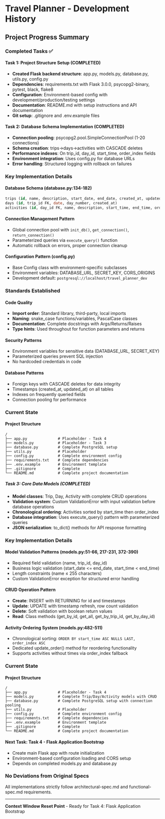 # Travel Planner - Development History

## Project Progress Summary

### Completed Tasks ✅

#### Task 1: Project Structure Setup (COMPLETED)
- **Created Flask backend structure**: app.py, models.py, database.py, utils.py, config.py
- **Dependencies**: requirements.txt with Flask 3.0.0, psycopg2-binary, pytest, black, flake8
- **Configuration**: Environment-based config with development/production/testing settings
- **Documentation**: README.md with setup instructions and API documentation
- **Git setup**: .gitignore and .env.example files

#### Task 2: Database Schema Implementation (COMPLETED)  
- **Connection pooling**: psycopg2.pool.SimpleConnectionPool (1-20 connections)
- **Schema creation**: trips→days→activities with CASCADE deletes
- **Performance indexes**: On trip_id, day_id, start_time, order_index fields
- **Environment integration**: Uses config.py for database URLs
- **Error handling**: Structured logging with rollback on failures

### Key Implementation Details

#### Database Schema (database.py:134-182)
```sql
trips (id, name, description, start_date, end_date, created_at, updated_at)
days (id, trip_id FK, date, day_number, created_at) 
activities (id, day_id FK, name, description, start_time, end_time, order_index, created_at, updated_at)
```

#### Connection Management Pattern
- Global connection pool with `init_db()`, `get_connection()`, `return_connection()`
- Parameterized queries via `execute_query()` function
- Automatic rollback on errors, proper connection cleanup

#### Configuration Pattern (config.py)
- Base Config class with environment-specific subclasses
- Environment variables: DATABASE_URL, SECRET_KEY, CORS_ORIGINS
- Development default: `postgresql://localhost/travel_planner_dev`

### Standards Established

#### Code Quality
- **Import order**: Standard library, third-party, local imports
- **Naming**: snake_case functions/variables, PascalCase classes
- **Documentation**: Complete docstrings with Args/Returns/Raises
- **Type hints**: Used throughout for function parameters and returns

#### Security Patterns
- Environment variables for sensitive data (DATABASE_URL, SECRET_KEY)
- Parameterized queries prevent SQL injection
- No hardcoded credentials in code

#### Database Patterns
- Foreign keys with CASCADE deletes for data integrity
- Timestamps (created_at, updated_at) on all tables
- Indexes on frequently queried fields
- Connection pooling for performance

### Current State

#### Project Structure
```
/
├── app.py              # Placeholder - Task 4
├── models.py           # Placeholder - Task 3  
├── database.py         # Complete PostgreSQL setup
├── utils.py            # Placeholder
├── config.py           # Complete environment config
├── requirements.txt    # Complete dependencies
├── .env.example        # Environment template
├── .gitignore          # Complete
└── README.md           # Complete project documentation
```

##### Task 3: Core Data Models (COMPLETED)
- **Model classes**: Trip, Day, Activity with complete CRUD operations
- **Validation system**: Custom ValidationError with input validation before database operations
- **Chronological ordering**: Activities sorted by start_time then order_index
- **Database integration**: Uses execute_query() pattern with parameterized queries
- **JSON serialization**: to_dict() methods for API response formatting

### Key Implementation Details

#### Model Validation Patterns (models.py:51-66, 217-231, 372-390)
- Required field validation (name, trip_id, day_id)
- Business logic validation (start_date <= end_date, start_time < end_time)
- Length constraints (name ≤ 255 characters)
- Custom ValidationError exception for structured error handling

#### CRUD Operation Pattern
- **Create**: INSERT with RETURNING for id and timestamps
- **Update**: UPDATE with timestamp refresh, row count validation
- **Delete**: Soft validation with boolean return values
- **Read**: Class methods (get_by_id, get_all, get_by_trip_id, get_by_day_id)

#### Activity Ordering System (models.py:482-511)
- Chronological sorting: `ORDER BY start_time ASC NULLS LAST, order_index ASC`
- Dedicated update_order() method for reordering functionality
- Supports activities without times via order_index fallback

### Current State

#### Project Structure
```
/
├── app.py              # Placeholder - Task 4
├── models.py           # Complete Trip/Day/Activity models with CRUD
├── database.py         # Complete PostgreSQL setup with connection pooling  
├── utils.py            # Placeholder
├── config.py           # Complete environment config
├── requirements.txt    # Complete dependencies
├── .env.example        # Environment template
├── .gitignore          # Complete
└── README.md           # Complete project documentation
```

#### Next Task: Task 4 - Flask Application Bootstrap
- Create main Flask app with route initialization
- Environment-based configuration loading and CORS setup
- Depends on completed models.py and database.py

### No Deviations from Original Specs
All implementations strictly follow architectural-spec.md and functional-spec.md requirements.

---

**Context Window Reset Point** - Ready for Task 4: Flask Application Bootstrap